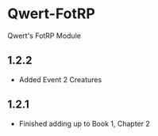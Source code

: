 # Qwert-FotRP
Qwert's FotRP Module

## 1.2.2
- Added Event 2 Creatures

## 1.2.1
- Finished adding up to Book 1, Chapter 2